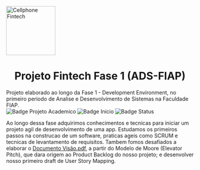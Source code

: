<img width="132" alt="Cellphone Fintech" src="https://user-images.githubusercontent.com/69209788/189362730-a2bd712a-6a15-475a-8f9e-5c53ce4337b8.png">
<h1 align="center"> Projeto Fintech Fase 1 (ADS-FIAP) </h1>


Projeto elaborado ao longo da Fase 1 - Development Environment, no primeiro periodo de Analise e Desenvolvimento de Sistemas na Faculdade FIAP. </br>
![Badge Projeto Academico](https://img.shields.io/static/v1?label=projeto&message=academico&color=brightgreen) ![Badge Inicio](https://img.shields.io/static/v1?label=inicio&message=agosto2022&color=yellowgreen) ![Badge Status](https://img.shields.io/static/v1?label=status&message=em%20desenvolvimento&color=yellow)

Ao longo dessa fase adquirimos conhecimentos e tecnicas para iniciar um projeto agil de desenvolvimento de uma app. Estudamos os primeiros passos na construcao de um software, praticas ageis como SCRUM e tecnicas de levantamento de requisitos. Tambem fomos desafiados a elaborar o [Documento Visão.pdf](https://github.com/brunoesm07/Projeto_Fintech_Fase1_ADS-FIAP/files/9535647/Documento.Visao.pdf), a partir do Modelo de Moore (Elevator Pitch), que dara origem ao Product Backlog do nosso projeto; e desenvolver nosso primeiro draft de User Story Mapping.

